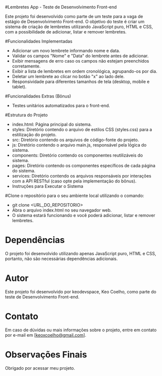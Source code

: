 #Lembretes App - Teste de Desenvolvimento Front-end

Este projeto foi desenvolvido como parte de um teste para a vaga de estágio de Desenvolvimento Front-end. O objetivo do teste é criar um sistema de criação de lembretes utilizando JavaScript puro, HTML e CSS, com a possibilidade de adicionar, listar e remover lembretes.

#Funcionalidades Implementadas

- Adicionar um novo lembrete informando nome e data.
- Validar os campos "Nome" e "Data" do lembrete antes de adicionar.
- Exibir mensagens de erro caso os campos não estejam preenchidos corretamente.
- Exibir a lista de lembretes em ordem cronológica, agrupando-os por dia.
- Deletar um lembrete ao clicar no botão "x" ao lado dele.
- Responsividade para diferentes tamanhos de tela (desktop, mobile e tablet).

#Funcionalidades Extras (Bônus)

- Testes unitários automatizados para o front-end.

#Estrutura do Projeto

- index.html: Página principal do sistema.
- styles: Diretório contendo o arquivo de estilos CSS (styles.css) para a estilização do projeto.
- src: Diretório contendo os arquivos de código-fonte do projeto.
- js: Diretório contendo o arquivo main.js, responsável pela lógica do sistema.
- components: Diretório contendo os componentes reutilizáveis do sistema.
- pages: Diretório contendo os componentes específicos de cada página do sistema.
- services: Diretório contendo os arquivos responsáveis por interações com a API RESTful (caso opte pela implementação do bônus).
- Instruções para Executar o Sistema

#Clone o repositório para o seu ambiente local utilizando o comando:

- git clone <URL_DO_REPOSITORIO>
- Abra o arquivo index.html no seu navegador web.
- O sistema estará funcionando e você poderá adicionar, listar e remover lembretes.

# Dependências

O projeto foi desenvolvido utilizando apenas JavaScript puro, HTML e CSS, portanto, não são necessárias dependências adicionais.

# Autor

Este projeto foi desenvolvido por keodevspace, Keo Coelho, como parte do teste de Desenvolvimento Front-end.

# Contato

Em caso de dúvidas ou mais informações sobre o projeto, entre em contato por e-mail em [keoxcoelho@gmail.com].

# Observações Finais

Obrigado por acessar meu projeto. 
